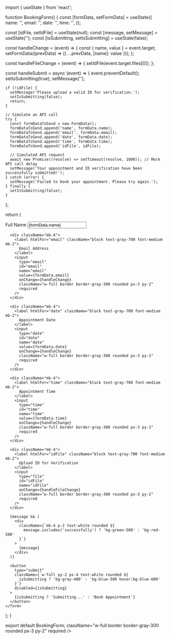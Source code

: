 import { useState } from 'react';

function BookingForm() {
  const [formData, setFormData] = useState({
    name: '',
    email: '',
    date: '',
    time: '',
  });

  const [idFile, setIdFile] = useState(null);
  const [message, setMessage] = useState('');
  const [isSubmitting, setIsSubmitting] = useState(false);

  const handleChange = (event) => {
    const { name, value } = event.target;
    setFormData((prevData) => ({ ...prevData, [name]: value }));
  };

  const handleFileChange = (event) => {
    setIdFile(event.target.files[0]);
  };

  const handleSubmit = async (event) => {
    event.preventDefault();
    setIsSubmitting(true);
    setMessage('');

    if (!idFile) {
      setMessage('Please upload a valid ID for verification.');
      setIsSubmitting(false);
      return;
    }

    // Simulate an API call
    try {
      const formDataToSend = new FormData();
      formDataToSend.append('name', formData.name);
      formDataToSend.append('email', formData.email);
      formDataToSend.append('date', formData.date);
      formDataToSend.append('time', formData.time);
      formDataToSend.append('idFile', idFile);

      // Simulated API request
      await new Promise((resolve) => setTimeout(resolve, 1000)); // Mock API call delay
      setMessage('Your appointment and ID verification have been successfully submitted!');
    } catch (error) {
      setMessage('Failed to book your appointment. Please try again.');
    } finally {
      setIsSubmitting(false);
    }
  };

  return (
    <form className="max-w-md mx-auto bg-white p-6 rounded shadow-md" onSubmit={handleSubmit}>
      <div className="mb-4">
        <label htmlFor="name" className="block text-gray-700 font-medium mb-2">
          Full Name
        </label>
        <input
          type="text"
          id="name"
          name="name"
          value={formData.name}
          onChange={handleChange}
          className="w-full border border-gray-300 rounded px-3 py-2"
          required
        />
      </div>

      <div className="mb-4">
        <label htmlFor="email" className="block text-gray-700 font-medium mb-2">
          Email Address
        </label>
        <input
          type="email"
          id="email"
          name="email"
          value={formData.email}
          onChange={handleChange}
          className="w-full border border-gray-300 rounded px-3 py-2"
          required
        />
      </div>

      <div className="mb-4">
        <label htmlFor="date" className="block text-gray-700 font-medium mb-2">
          Appointment Date
        </label>
        <input
          type="date"
          id="date"
          name="date"
          value={formData.date}
          onChange={handleChange}
          className="w-full border border-gray-300 rounded px-3 py-2"
          required
        />
      </div>

      <div className="mb-4">
        <label htmlFor="time" className="block text-gray-700 font-medium mb-2">
          Appointment Time
        </label>
        <input
          type="time"
          id="time"
          name="time"
          value={formData.time}
          onChange={handleChange}
          className="w-full border border-gray-300 rounded px-3 py-2"
          required
        />
      </div>

      <div className="mb-4">
        <label htmlFor="idFile" className="block text-gray-700 font-medium mb-2">
          Upload ID for Verification
        </label>
        <input
          type="file"
          id="idFile"
          name="idFile"
          onChange={handleFileChange}
          className="w-full border border-gray-300 rounded px-3 py-2"
          required
        />
      </div>

      {message && (
        <div
          className={`mb-4 p-2 text-white rounded ${
            message.includes('successfully') ? 'bg-green-500' : 'bg-red-500'
          }`}
        >
          {message}
        </div>
      )}

      <button
        type="submit"
        className={`w-full py-2 px-4 text-white rounded ${
          isSubmitting ? 'bg-gray-400' : 'bg-blue-500 hover:bg-blue-600'
        }`}
        disabled={isSubmitting}
      >
        {isSubmitting ? 'Submitting...' : 'Book Appointment'}
      </button>
    </form>
  );
}

export default BookingForm;
          className="w-full border border-gray-300 rounded px-3 py-2"
          required
        />
      </div>


